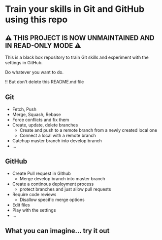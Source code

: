 # Train your skills in Git and GitHub using this repo

## **⚠️ THIS PROJECT IS NOW UNMAINTAINED AND IN READ-ONLY MODE ⚠️**

This is a black box repository to train Git skills and experiment with the settings in GitHub.

Do whatever you want to do.

:bangbang: But don't delete this README.md file

## Git
- Fetch, Push
- Merge, Squash, Rebase
- Force conflicts and fix them
- Create, update, delete branches
  - Create and push to a remote branch from a newly created local one
  - Connect a local with a remote branch
- Catchup master branch into develop branch
- ...


## GitHub
- Create Pull request in Github
  - Merge develop branch into master branch
- Create a continous deployment process
  - protect branches and just allow pull requests
- Require code reviews
  - Disallow specific merge options
- Edit files
- Play with the settings
- ...

## What you can imagine... try it out
